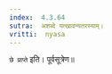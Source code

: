 ```yaml
---
index:  4.3.64
sutra:  अशब्दे यत्खावन्यतरस्याम्।
vritti:  nyasa
---
```


`छे प्राप्ते` इति। पूर्वसूत्रेण॥

